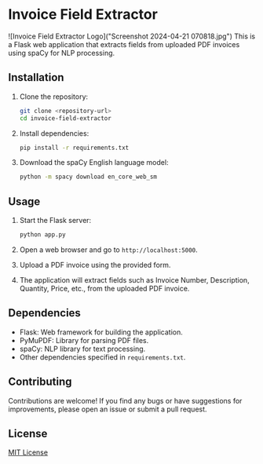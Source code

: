 # Invoice Field Extractor
![Invoice Field Extractor Logo]("Screenshot 2024-04-21 070818.jpg")
This is a Flask web application that extracts fields from uploaded PDF invoices using spaCy for NLP processing.

## Installation

1. Clone the repository:

    ```bash
    git clone <repository-url>
    cd invoice-field-extractor
    ```

2. Install dependencies:

    ```bash
    pip install -r requirements.txt
    ```

3. Download the spaCy English language model:

    ```bash
    python -m spacy download en_core_web_sm
    ```

## Usage

1. Start the Flask server:

    ```bash
    python app.py
    ```

2. Open a web browser and go to `http://localhost:5000`.

3. Upload a PDF invoice using the provided form.

4. The application will extract fields such as Invoice Number, Description, Quantity, Price, etc., from the uploaded PDF invoice.

## Dependencies

- Flask: Web framework for building the application.
- PyMuPDF: Library for parsing PDF files.
- spaCy: NLP library for text processing.
- Other dependencies specified in `requirements.txt`.

## Contributing

Contributions are welcome! If you find any bugs or have suggestions for improvements, please open an issue or submit a pull request.

## License

[MIT License](LICENSE)
